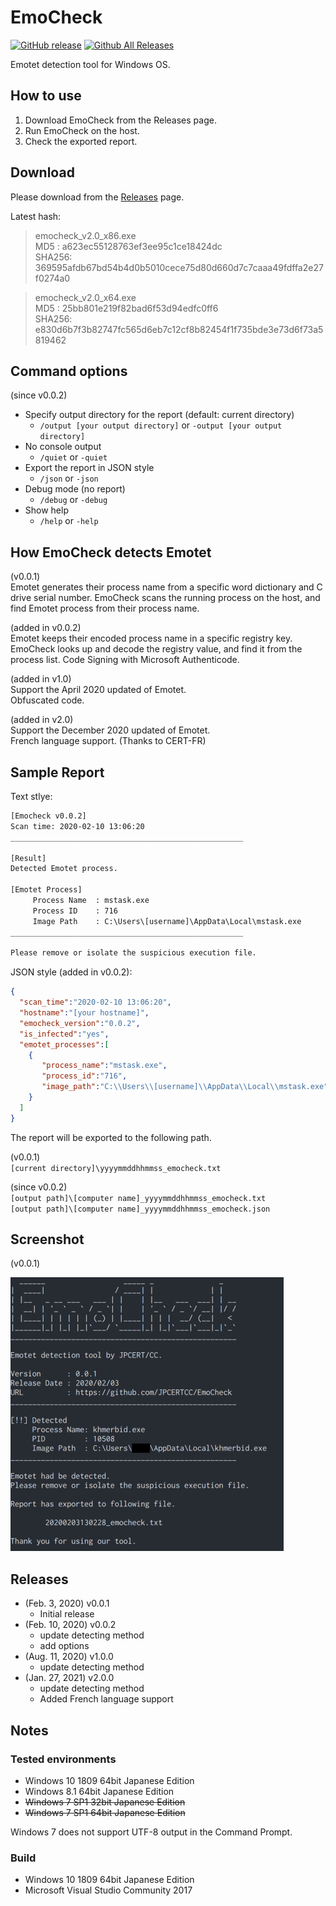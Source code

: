 # EmoCheck

[![GitHub release](https://img.shields.io/github/release/jpcertcc/emocheck.svg)](https://github.com/jpcertcc/emocheck/releases)
[![Github All Releases](https://img.shields.io/github/downloads/jpcertcc/emocheck/total.svg)](https://somsubhra.github.io/github-release-stats/?username=jpcertcc&repository=emocheck&page=1&per_page=5)

Emotet detection tool for Windows OS.

## How to use

1. Download EmoCheck from the Releases page.
2. Run EmoCheck on the host.
3. Check the exported report.

## Download

Please download from the [Releases](https://github.com/JPCERTCC/EmoCheck/releases) page.

Latest hash:  

> emocheck_v2.0_x86.exe  
>   MD5   : a623ec55128763ef3ee95c1ce18424dc  
>   SHA256: 369595afdb67bd54b4d0b5010cece75d80d660d7c7caaa49fdffa2e27f0274a0

> emocheck_v2.0_x64.exe  
>   MD5   : 25bb801e219f82bad6f53d94edfc0ff6  
>   SHA256: e830d6b7f3b82747fc565d6eb7c12cf8b82454f1f735bde3e73d6f73a5819462

## Command options

(since v0.0.2)  

- Specify output directory for the report (default: current directory)
  - `/output [your output directory]` or `-output [your output directory]`
- No console output
  - `/quiet` or `-quiet`
- Export the report in JSON style
  - `/json` or `-json`
- Debug mode (no report)
  - `/debug` or `-debug`
- Show help
  - `/help` or `-help`

## How EmoCheck detects Emotet

(v0.0.1)  
Emotet generates their process name from a specific word dictionary and C drive serial number.
EmoCheck scans the running process on the host, and find Emotet process from their process name.

(added in v0.0.2)  
Emotet keeps their encoded process name in a specific registry key.
EmoCheck looks up and decode the registry value, and find it from the process list.
Code Signing with Microsoft Authenticode.

(added in v1.0)  
Support the April 2020 updated of Emotet.  
Obfuscated code.  

(added in v2.0)  
Support the December 2020 updated of Emotet.  
French language support. (Thanks to CERT-FR)

## Sample Report

Text stlye:  

```txt
[Emocheck v0.0.2]
Scan time: 2020-02-10 13:06:20
____________________________________________________

[Result]
Detected Emotet process.

[Emotet Process]
     Process Name  : mstask.exe
     Process ID    : 716
     Image Path    : C:\Users\[username]\AppData\Local\mstask.exe
____________________________________________________

Please remove or isolate the suspicious execution file.
```

JSON style (added in v0.0.2):  

```json
{
  "scan_time":"2020-02-10 13:06:20",
  "hostname":"[your hostname]",
  "emocheck_version":"0.0.2",
  "is_infected":"yes",
  "emotet_processes":[
    {
       "process_name":"mstask.exe",
       "process_id":"716",
       "image_path":"C:\\Users\\[username]\\AppData\\Local\\mstask.exe"
    }
  ]
}
```

The report will be exported to the following path.

(v0.0.1)  
`[current directory]\yyyymmddhhmmss_emocheck.txt`

(since v0.0.2)  
`[output path]\[computer name]_yyyymmddhhmmss_emocheck.txt`  
`[output path]\[computer name]_yyyymmddhhmmss_emocheck.json`

## Screenshot

(v0.0.1)  
<div align="left"><img src="./img/report_en.png"></div>

## Releases

- (Feb. 3, 2020) v0.0.1
  - Initial release
- (Feb. 10, 2020) v0.0.2
  - update detecting method
  - add options
- (Aug. 11, 2020) v1.0.0
  - update detecting method
- (Jan. 27, 2021) v2.0.0
  - update detecting method
  - Added French language support

## Notes

### Tested environments

- Windows 10 1809 64bit Japanese Edition
- Windows 8.1 64bit Japanese Edition
- ~~Windows 7 SP1 32bit Japanese Edition~~
- ~~Windows 7 SP1 64bit Japanese Edition~~

Windows 7 does not support UTF-8 output in the Command Prompt.


### Build

- Windows 10 1809 64bit Japanese Edition
- Microsoft Visual Studio Community 2017
